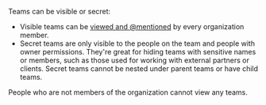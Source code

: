 Teams can be visible or secret:

- Visible teams can be [viewed and @mentioned](/articles/basic-writing-and-formatting-syntax/#mentioning-people-and-teams) by every organization member.
- Secret teams are only visible to the people on the team and people with owner permissions. They're great for hiding teams with sensitive names or members, such as those used for working with external partners or clients. Secret teams cannot be nested under parent teams or have child teams.

People who are not members of the organization cannot view any teams.
